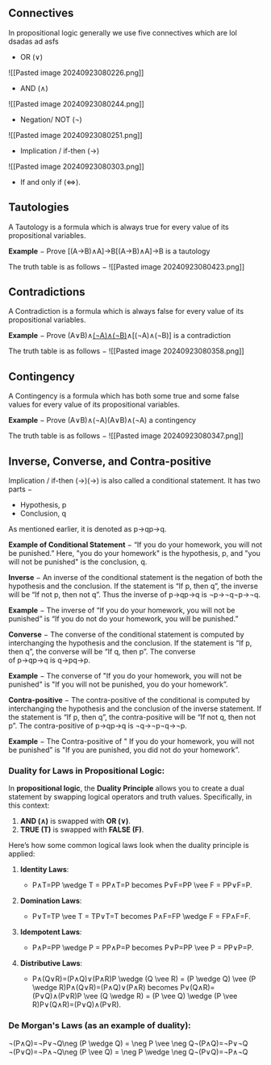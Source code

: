 ## Connectives

In propositional logic generally we use five connectives which are lol dsadas ad
asfs

- OR (∨)

 
![[Pasted image 20240923080226.png]]
- AND (∧)

![[Pasted image 20240923080244.png]]
- Negation/ NOT (¬)

![[Pasted image 20240923080251.png]]
- Implication / if-then (→)

![[Pasted image 20240923080303.png]]
- If and only if (⇔).

## Tautologies

A Tautology is a formula which is always true for every value of its propositional variables.

**Example** − Prove [(A→B)∧A]→B[(A→B)∧A]→B is a tautology

The truth table is as follows −
![[Pasted image 20240923080423.png]]


## Contradictions

A Contradiction is a formula which is always false for every value of its propositional variables.

**Example** − Prove (A∨B)∧[(¬A)∧(¬B)](A∨B)∧[(¬A)∧(¬B)] is a contradiction

The truth table is as follows −
![[Pasted image 20240923080358.png]]


## Contingency

A Contingency is a formula which has both some true and some false values for every value of its propositional variables.

**Example** − Prove (A∨B)∧(¬A)(A∨B)∧(¬A) a contingency

The truth table is as follows −
![[Pasted image 20240923080347.png]]

## Inverse, Converse, and Contra-positive

Implication / if-then (→)(→) is also called a conditional statement. It has two parts −

- Hypothesis, p
- Conclusion, q

As mentioned earlier, it is denoted as p→qp→q.

**Example of Conditional Statement** − “If you do your homework, you will not be punished.” Here, "you do your homework" is the hypothesis, p, and "you will not be punished" is the conclusion, q.

**Inverse** − An inverse of the conditional statement is the negation of both the hypothesis and the conclusion. If the statement is “If p, then q”, the inverse will be “If not p, then not q”. Thus the inverse of p→qp→q is ¬p→¬q¬p→¬q.

**Example** − The inverse of “If you do your homework, you will not be punished” is “If you do not do your homework, you will be punished.”

**Converse** − The converse of the conditional statement is computed by interchanging the hypothesis and the conclusion. If the statement is “If p, then q”, the converse will be “If q, then p”. The converse of p→qp→q is q→pq→p.

**Example** − The converse of "If you do your homework, you will not be punished" is "If you will not be punished, you do your homework”.

**Contra-positive** − The contra-positive of the conditional is computed by interchanging the hypothesis and the conclusion of the inverse statement. If the statement is “If p, then q”, the contra-positive will be “If not q, then not p”. The contra-positive of p→qp→q is ¬q→¬p¬q→¬p.

**Example** − The Contra-positive of " If you do your homework, you will not be punished” is "If you are punished, you did not do your homework”.


### Duality for Laws in Propositional Logic:

In **propositional logic**, the **Duality Principle** allows you to create a dual statement by swapping logical operators and truth values. Specifically, in this context:

1. **AND (∧)** is swapped with **OR (∨)**.
2. **TRUE (T)** is swapped with **FALSE (F)**.

Here’s how some common logical laws look when the duality principle is applied:

1. **Identity Laws**:
    
    - P∧T=PP \wedge T = PP∧T=P becomes P∨F=PP \vee F = PP∨F=P.
2. **Domination Laws**:
    
    - P∨T=TP \vee T = TP∨T=T becomes P∧F=FP \wedge F = FP∧F=F.
3. **Idempotent Laws**:
    
    - P∧P=PP \wedge P = PP∧P=P becomes P∨P=PP \vee P = PP∨P=P.
4. **Distributive Laws**:
    
    - P∧(Q∨R)=(P∧Q)∨(P∧R)P \wedge (Q \vee R) = (P \wedge Q) \vee (P \wedge R)P∧(Q∨R)=(P∧Q)∨(P∧R) becomes P∨(Q∧R)=(P∨Q)∧(P∨R)P \vee (Q \wedge R) = (P \vee Q) \wedge (P \vee R)P∨(Q∧R)=(P∨Q)∧(P∨R).

### De Morgan's Laws (as an example of duality):

¬(P∧Q)=¬P∨¬Q\neg (P \wedge Q) = \neg P \vee \neg Q¬(P∧Q)=¬P∨¬Q ¬(P∨Q)=¬P∧¬Q\neg (P \vee Q) = \neg P \wedge \neg Q¬(P∨Q)=¬P∧¬Q